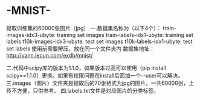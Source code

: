 # -MNIST-
提取训练集的60000张图片（jpg）
一.数据集名称为（以下4个）：
train-images-idx3-ubyte: training set images
train-labels-idx1-ubyte: training set labels
t10k-images-idx3-ubyte:  test set images
t10k-labels-idx1-ubyte:  test set labels 
使用前需要解压，放在同一个文件夹内
数据集地址：http://yann.lecun.com/exdb/mnist/

二.代码中scipy库的版本为1.1.0，如果版本过高可以使用（pip install scipy==1.1.0）更换。如果有权限问题在install后面加一个--user可以解决。
三.images（图片）文件夹是提取后的70张格式为jpg的图片，一共60000张，上传不方便，只供参考。
四.labels.txt文件是对应图片的分类标签。
